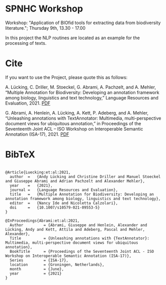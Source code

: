 # SPNHC Workshop

Workshop: "Application of BIOfid tools for extracting data from biodiversity literature."; Thursday 9th, 13.30 - 17.00

In this project the NLP routines are located as an example for the processing of texts.

# Cite
If you want to use the Project, please quote this as follows:

A. Lücking, C. Driller, M. Stoeckel, G. Abrami, A. Pachzelt, and A. Mehler, “Multiple Annotation for Biodiversity: Developing an annotation framework among biology, linguistics and text technology,” Language Resources and Evaluation, 2021. 
[PDF](https://link.springer.com/content/pdf/10.1007/s10579-021-09553-5.pdf)

G. Abrami, A. Henlein, A. Lücking, A. Kett, P. Adeberg, and A. Mehler, “Unleashing annotations with TextAnnotator: Multimedia, multi-perspective document views for ubiquitous annotation,” in Proceedings of the Seventeenth Joint ACL – ISO Workshop on Interoperable Semantic Annotation (ISA-17), 2021. 
[PDF](https://iwcs2021.github.io/proceedings/isa/pdf/2021.isa-1.7.pdf)




# BibTeX
```

@Article{Luecking:et:al:2021,
  author  =   {Andy Lücking and Christine Driller and Manuel Stoeckel and Giuseppe Abrami and Adrian Pachzelt and Alexander Mehler},
  year    =   {2021},
  journal =   {Language Resources and Evaluation},
  title   =   {Multiple Annotation for Biodiversity: Developing an annotation framework among biology, linguistics and text technology},
  editor  =   {Nancy Ide and Nicoletta Calzolari},
  doi     =   {10.1007/s10579-021-09553-5}
}

@InProceedings{Abrami:et:al:2021,
  Author         = {Abrami, Giuseppe and Henlein, Alexander and Lücking, Andy and Kett, Attila and Adeberg, Pascal and Mehler, Alexander},
  Title          = {Unleashing annotations with {TextAnnotator}: Multimedia, multi-perspective document views for ubiquitous annotation},
  BookTitle      = {Proceedings of the Seventeenth Joint ACL - ISO Workshop on Interoperable Semantic Annotation (ISA-17)},
  Series         = {ISA-17},
  location       = {Groningen, Netherlands},
  month          = {June},
  year           = {2021}
}
